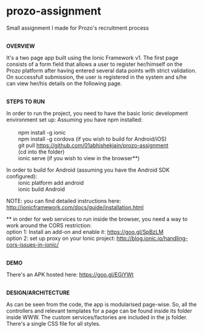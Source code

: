 # prozo-assignment
Small assignment I made for Prozo's recruitment process


<br>
<b>OVERVIEW</b>

It's a two page app built using the Ionic Framework v1.
The first page consists of a form field that allows a user to register her/himself on the Prozo platform after having entered several data points with strict validation.
On successfull submission, the user is registered in the system and s/he can view her/his details on the following page.


<br>
<b>STEPS TO RUN</b>

In order to run the project, you need to have the basic Ionic development environment set up:
Assuming you have npm installed:
    <br>  
    &nbsp;&nbsp;&nbsp;&nbsp;&nbsp;&nbsp;&nbsp;&nbsp;npm install -g ionic
    <br>
    &nbsp;&nbsp;&nbsp;&nbsp;&nbsp;&nbsp;&nbsp;&nbsp;npm install -g cordova (if you wish to build for Android/iOS)
    <br>
    &nbsp;&nbsp;&nbsp;&nbsp;&nbsp;&nbsp;&nbsp;&nbsp;git pull https://github.com/01abhishekjain/prozo-assignment
    <br>
    &nbsp;&nbsp;&nbsp;&nbsp;&nbsp;&nbsp;&nbsp;&nbsp;(cd into the folder)
    <br>
    &nbsp;&nbsp;&nbsp;&nbsp;&nbsp;&nbsp;&nbsp;&nbsp;ionic serve (if you wish to view in the browser**)
    
In order to build for Android (assuming you have the Android SDK configured):
    <br>
    &nbsp;&nbsp;&nbsp;&nbsp;&nbsp;&nbsp;&nbsp;&nbsp;ionic platform add android
    <br>
    &nbsp;&nbsp;&nbsp;&nbsp;&nbsp;&nbsp;&nbsp;&nbsp;ionic build Android

NOTE: you can find detailed instructions here: http://ionicframework.com/docs/guide/installation.html
    
** in order for web services to run inside the browser, you need a way to work around the CORS restriction:
  <br>
  option 1: Install an add-on and enable it: https://goo.gl/SpBzLM
  <br>
  option 2: set up proxy on your Ionic project: http://blog.ionic.io/handling-cors-issues-in-ionic/


<br>
<b>DEMO</b>

There's an APK hosted here: https://goo.gl/EGiYWt


<br>
<b>DESIGN/ARCHITECTURE</b>

As can be seen from the code, the app is modularised page-wise. So, all the controllers and relevant templates for a page can be found inside its folder inside WWW.
The custom services/factories are included in the js folder.
There's a single CSS file for all styles.
